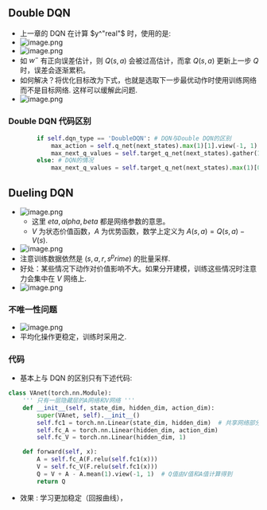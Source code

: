 ## Double DQN

- 上一章的 DQN 在计算 $y^"real"$ 时，使用的是:
- ![image.png](https://how-to-1258460161.cos.ap-shanghai.myqcloud.com/how-to/20241111174501.webp)
- ![image.png](https://how-to-1258460161.cos.ap-shanghai.myqcloud.com/how-to/20241111174533.webp)
- 如 $w^-$ 有正向误差估计，则 $Q(s, a)$ 会被过高估计，而拿 $Q(s, a)$ 更新上一步 $Q$ 时，误差会逐渐累积。
- 如何解决？将优化目标改为下式，也就是选取下一步最优动作时使用训练网络而不是目标网络. 这样可以缓解此问题.
- ![image.png](https://how-to-1258460161.cos.ap-shanghai.myqcloud.com/how-to/20241111174812.webp)

### Double DQN 代码区别

```py
        if self.dqn_type == 'DoubleDQN': # DQN与Double DQN的区别
            max_action = self.q_net(next_states).max(1)[1].view(-1, 1)
            max_next_q_values = self.target_q_net(next_states).gather(1, max_action)
        else: # DQN的情况
            max_next_q_values = self.target_q_net(next_states).max(1)[0].view(-1, 1)
```


## Dueling DQN

- ![image.png](https://how-to-1258460161.cos.ap-shanghai.myqcloud.com/how-to/20241111175114.webp)
    - 这里 $eta, alpha, beta$ 都是网络参数的意思。
    - $V$ 为状态价值函数，$A$ 为优势函数，数学上定义为 $A(s, a) = Q(s, a) - V(s)$.
- ![image.png](https://how-to-1258460161.cos.ap-shanghai.myqcloud.com/how-to/20241111175147.webp)
- 注意训练数据依然是 $(s, a, r, s^prime)$ 的批量采样.
- 好处：某些情况下动作对价值影响不大。如果分开建模，训练这些情况时注意力会集中在 $V$ 网络上.
- ![image.png](https://how-to-1258460161.cos.ap-shanghai.myqcloud.com/how-to/20241111175527.webp)

### 不唯一性问题

- ![image.png](https://how-to-1258460161.cos.ap-shanghai.myqcloud.com/how-to/20241111175627.webp)
- 平均化操作更稳定，训练时采用之.

### 代码

- 基本上与 DQN 的区别只有下述代码:

```py
class VAnet(torch.nn.Module):
    ''' 只有一层隐藏层的A网络和V网络 '''
    def __init__(self, state_dim, hidden_dim, action_dim):
        super(VAnet, self).__init__()
        self.fc1 = torch.nn.Linear(state_dim, hidden_dim)  # 共享网络部分
        self.fc_A = torch.nn.Linear(hidden_dim, action_dim)
        self.fc_V = torch.nn.Linear(hidden_dim, 1)

    def forward(self, x):
        A = self.fc_A(F.relu(self.fc1(x)))
        V = self.fc_V(F.relu(self.fc1(x)))
        Q = V + A - A.mean(1).view(-1, 1)  # Q值由V值和A值计算得到
        return Q
```

- 效果 : 学习更加稳定（回报曲线），